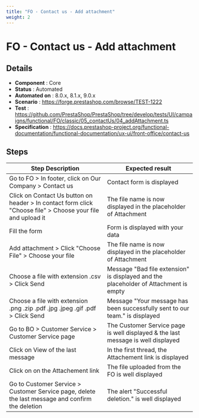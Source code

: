 ```yaml
---
title: "FO - Contact us - Add attachment"
weight: 2
---
```


# FO - Contact us - Add attachment
## Details
* **Component** : Core
* **Status** : Automated
* **Automated on** : 8.0.x, 8.1.x, 9.0.x
* **Scenario** : https://forge.prestashop.com/browse/TEST-1222
* **Test** : https://github.com/PrestaShop/PrestaShop/tree/develop/tests/UI/campaigns/functional/FO/classic/05_contactUs/04_addAttachment.ts
* **Specification** : https://docs.prestashop-project.org/functional-documentation/functional-documentation/ux-ui/front-office/contact-us

## Steps
| Step Description | Expected result |
| ----- | ----- |
| Go to FO > In footer, click on Our Company > Contact us | Contact form is displayed |
| Click on Contact Us button on header > In contact form click "Choose file" > Choose your file and upload it | The file name is now displayed in the placeholder of Attachment |
| Fill the form | Form is displayed with your data |
| Add attachment > Click "Choose File" > Choose your file | The file name is now displayed in the placeholder of Attachment |
| Choose a file with extension .csv > Click Send | Message "Bad file extension" is displayed and the placeholder of Attachment is empty |
| Choose a file with extension .png .zip .pdf .jpg .jpeg .gif .pdf > Click Send | Message "Your message has been successfully sent to our team." is displayed |
| Go to BO > Customer Service > Customer Service page | The Customer Service page is well displayed & the last message is well displayed |
| Click on View of the last message | In the first thread, the Attachement link is displayed |
| Click on on the Attachement link | The file uploaded from the FO is well displayed |
| Go to Customer Service > Customer Service page, delete the last message and confirm the deletion | The alert "Successful deletion." is well displayed |
